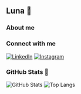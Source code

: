 ## Luna 🌛

### About me

### Connect with me 
[![LinkedIn](https://img.shields.io/badge/LinkedIn-4B0082?style=for-the-badge&logo=linkedin&logoColor=white)](https://www.linkedin.com/in/mahlunas/)
[![Instagram](https://img.shields.io/badge/-Instagram-4B0082?style=for-the-badge&logo=instagram&logoColor=white)](https://www.instagram.com/mahlunas/)

### GitHub Stats 👾
![GitHub Stats](https://github-readme-stats.vercel.app/api?username=mahlunas&theme=midnight-purple&bg_color=000&border_color=4B0082&show_icons=true&icon_color=4B0082&text_color=FFF&hide_title=true&hide=stars)
![Top Langs](https://github-readme-stats-git-masterrstaa-rickstaa.vercel.app/api/top-langs/?username=mahlunas&layout=compact&bg_color=000&border_color=4B0082&title_color=FFF&text_color=FFF)
